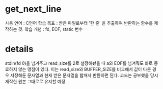 # get_next_line
사용 언어 : C언어
학습 목표 : 받은 파일로부터 '한 줄' 을 추출하여 반환하는 함수를 제작하는 것.
학습 개념 : fd, EOF, static 변수

# details
stdin(fd 0)을 넘겨주고 read_size를 2로 설정해놨을 때
a와 EOF를 넘겨줘도 바로 종료하지 않는 맹점이 있다.
이는 read_size와 BUFFER_SIZE를 비교해서 값이 다른 경우 저장해둔 문자열과 현재 받은 문자열을 합쳐서 반환하면 된다.
코드는 공부했을 당시 제작한 원본 그대로로 유지할 예정
